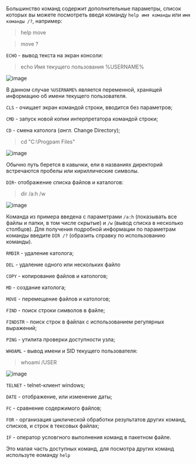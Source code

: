 Большинство команд содержит дополнительные параметры, список которых вы можете посмотреть введя команду `help имя команды` или `имя команды /?`, например:
> help move

> move \?

`ECHO` - вывод текста на экран консоли:
> echo Имя текущего пользования %USERNAME%

![image](https://user-images.githubusercontent.com/89955495/131787369-1d292af5-ad7c-47ea-8e1c-4fef58eb85ef.png)

В данном случае `%USERNAME%` является переменной, хранящей информацию об имени текущего пользователя.

`CLS` - очищает экран командой строки, вводится без параметров;

`CMD` - запуск новой копии интерпретатора командой строки;

`CD` - смена католога (*англ.* Change Directory);
> cd "C:\Progpam Files"

![image](https://user-images.githubusercontent.com/89955495/131788408-0cb7445d-a72d-41d0-8a0d-459cfb70026a.png)

Обычно путь берется в кавычки, ели в названиях директорий встречаются пробелы или кириллические символы.

`DIR`- отображение списка файлов и каталогов:
> dir /a:h /w

![image](https://user-images.githubusercontent.com/89955495/131792063-9e2515e4-6731-47b0-b5a7-3e5d1f0dbb2c.png)

Команда из примера введена с параметрами `/a:h` (показывать все файлы и папки, в том числе скрытые) и `/w` (вывод списка в несколько столбцов). Для получения подробной информации по параметрам команды введите `DIR /?` (образить справку по использованию команды).

`RMDIR` - удаление католога;

`DEL` - удаление одного или нескольких файло

`COPY` - копирование файлов и катологов;

`MD` - создание католога;

`MOVE` - перемещение файлов и катологов;

`FIND` - поиск строки символов в файле;

`FINDSTR` - поиск строк в файлах с использованием регулярных выражений;

`PING` - утилита проверки доступности узла;

`WHOAML` - вывод имени и SID текущего пользователя:
> whoami /USER
> 
![image](https://user-images.githubusercontent.com/89955495/131791637-3cd7971b-d5d3-403c-a2ff-9ea64166e9eb.png)

`TELNET` -  telnet-клиент windows;

`DATE` - отображение, или изменение даты;

`FC` - сравнение содержимого файлов;

`FOR` - организация циклической обработки результатов других команд, списков, и строк в тексовых файлах;

`IF` - оператор условгного выполнения команд в пакетном файле.

Это малая часть доступных команд, для посмотра других команд используте еоманду `help`
